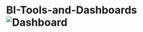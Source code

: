 # BI-Tools-and-Dashboards![Dashboard](https://user-images.githubusercontent.com/108416885/198528083-853e929e-3414-41c7-a616-2fc3feb12b8e.PNG)

